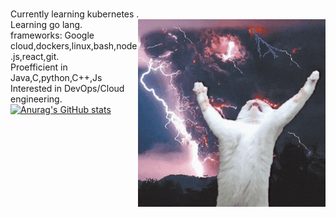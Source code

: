\
Currently learning kubernetes . <img align="right" src="https://github.com/rahulk789/rahulk789/blob/main/cat-kitty.gif" height="300" width="300"/>\
Learning go lang. \
frameworks: Google cloud,dockers,linux,bash,node.js,react,git. \
Proefficient in Java,C,python,C++,Js\
Interested in DevOps/Cloud engineering. \
[![Anurag's GitHub stats](https://github-readme-stats.vercel.app/api?username=rahulk789&show_icons=true&theme=gotham)](https://github.com/anuraghazra/github-readme-stats)

